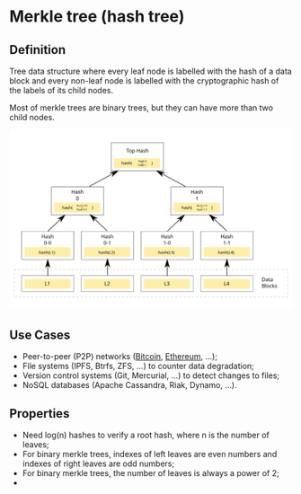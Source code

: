 # Merkle tree (hash tree)

## Definition

Tree data structure where every leaf node is labelled with the hash of a
data block and every non-leaf node is labelled with the cryptographic hash of
the labels of its child nodes.

Most of merkle trees are binary trees, but they can have more than two child
nodes.

![Binary Merkle Tree](../../.gitbook/assets/programming/data-structures/merkle-tree/merkle-tree.svg)

## Use Cases

- Peer-to-peer (P2P) networks ([Bitcoin](../../blockchain/networks/bitcoin.md),
  [Ethereum](../../blockchain/networks/ethereum/ethereum.md), ...);
- File systems (IPFS, Btrfs, ZFS, ...) to counter data degradation;
- Version control systems (Git, Mercurial, ...) to detect changes to files;
- NoSQL databases (Apache Cassandra, Riak, Dynamo, ...).

## Properties

- Need log(n) hashes to verify a root hash, where n is the number of leaves;
- For binary merkle trees, indexes of left leaves are even numbers and indexes
  of right leaves are odd numbers;
- For binary merkle trees, the number of leaves is always a power of 2;
- 
